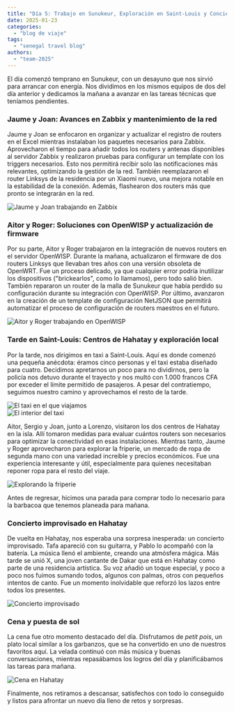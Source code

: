 ```yaml
---
title: "Día 5: Trabajo en Sunukeur, Exploración en Saint-Louis y Concierto Improvisado"  
date: 2025-01-23  
categories:  
  - "blog de viaje"  
tags:  
  - "senegal travel blog"  
authors:  
  - "team-2025"  
---
```


El día comenzó temprano en Sunukeur, con un desayuno que nos sirvió para arrancar con energía. Nos dividimos en los mismos equipos de dos del día anterior y dedicamos la mañana a avanzar en las tareas técnicas que teníamos pendientes.  

### Jaume y Joan: Avances en Zabbix y mantenimiento de la red  

Jaume y Joan se enfocaron en organizar y actualizar el registro de routers en el Excel mientras instalaban los paquetes necesarios para Zabbix. Aprovecharon el tiempo para añadir todos los routers y antenas disponibles al servidor Zabbix y realizaron pruebas para configurar un template con los triggers necesarios. Esto nos permitirá recibir solo las notificaciones más relevantes, optimizando la gestión de la red. También reemplazaron el router Linksys de la residencia por un Xiaomi nuevo, una mejora notable en la estabilidad de la conexión. Además, flashearon dos routers más que pronto se integrarán en la red.  

![Jaume y Joan trabajando en Zabbix](images/foto_team_zabbix.jpg "Jaume y Joan trabajando en la configuración de Zabbix")

### Aitor y Roger: Soluciones con OpenWISP y actualización de firmware  

Por su parte, Aitor y Roger trabajaron en la integración de nuevos routers en el servidor OpenWISP. Durante la mañana, actualizaron el firmware de dos routers Linksys que llevaban tres años con una versión obsoleta de OpenWRT. Fue un proceso delicado, ya que cualquier error podría inutilizar los dispositivos ("brickearlos", como lo llamamos), pero todo salió bien. También repararon un router de la malla de Sunukeur que había perdido su configuración durante su integración con OpenWISP. Por último, avanzaron en la creación de un template de configuración NetJSON que permitirá automatizar el proceso de configuración de routers maestros en el futuro.  

![Aitor y Roger trabajando en OpenWISP](images/foto_team_openwisp.jpg "Aitor y Roger optimizando OpenWISP")

### Tarde en Saint-Louis: Centros de Hahatay y exploración local  

Por la tarde, nos dirigimos en taxi a Saint-Louis. Aquí es donde comenzó una pequeña anécdota: éramos cinco personas y el taxi estaba diseñado para cuatro. Decidimos apretarnos un poco para no dividirnos, pero la policía nos detuvo durante el trayecto y nos multó con 1.000 francos CFA por exceder el límite permitido de pasajeros. A pesar del contratiempo, seguimos nuestro camino y aprovechamos el resto de la tarde.  

![El taxi en el que viajamos](images/foto_taxi1.jpg "El taxi antes de partir hacia Saint-Louis")  
![El interior del taxi](images/foto_taxi2.jpg "El taxi tenia mucha decoración en el interior, pero poca visibilidad.")  

Aitor, Sergio y Joan, junto a Lorenzo, visitaron los dos centros de Hahatay en la isla. Allí tomaron medidas para evaluar cuántos routers son necesarios para optimizar la conectividad en esas instalaciones. Mientras tanto, Jaume y Roger aprovecharon para explorar la friperie, un mercado de ropa de segunda mano con una variedad increíble y precios económicos. Fue una experiencia interesante y útil, especialmente para quienes necesitaban reponer ropa para el resto del viaje.  

![Explorando la friperie](images/foto_friperie.jpg "Jaume en busca de camisetas en la friperie")  

Antes de regresar, hicimos una parada para comprar todo lo necesario para la barbacoa que tenemos planeada para mañana.  

### Concierto improvisado en Hahatay  

De vuelta en Hahatay, nos esperaba una sorpresa inesperada: un concierto improvisado. Tafa apareció con su guitarra, y Pablo lo acompañó con la batería. La música llenó el ambiente, creando una atmósfera mágica. Más tarde se unió X, una joven cantante de Dakar que está en Hahatay como parte de una residencia artística. Su voz añadió un toque especial, y poco a poco nos fuimos sumando todos, algunos con palmas, otros con pequeños intentos de canto. Fue un momento inolvidable que reforzó los lazos entre todos los presentes.  

![Concierto improvisado](images/foto_conciertillo.jpg "Concierto improvisado en Hahatay con Pablo y Tafa")  

### Cena y puesta de sol  

La cena fue otro momento destacado del día. Disfrutamos de *petit pois*, un plato local similar a los garbanzos, que se ha convertido en uno de nuestros favoritos aquí. La velada continuó con más música y buenas conversaciones, mientras repasábamos los logros del día y planificábamos las tareas para mañana.  

![Cena en Hahatay](images/foto_sopar_2.jpg "Cena en Hahatay con el equipo")  

Finalmente, nos retiramos a descansar, satisfechos con todo lo conseguido y listos para afrontar un nuevo día lleno de retos y sorpresas.  